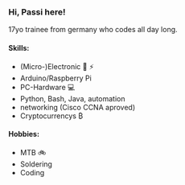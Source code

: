 ### Hi, Passi here!
17yo trainee from germany who codes all day long.

#### Skills:
- (Micro-)Electronic :electric_plug: :zap:
- Arduino/Raspberry Pi
- PC-Hardware :computer:
- Python, Bash, Java, automation 
- networking (Cisco CCNA aproved)
- Cryptocurrencys ₿

#### Hobbies:
- MTB :bike:
- Soldering
- Coding
